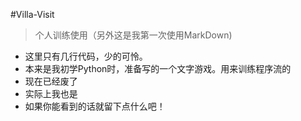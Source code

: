 #Villa-Visit
>个人训练使用（另外这是我第一次使用MarkDown)
>
- 这里只有几行代码，少的可怜。
- 本来是我初学Python时，准备写的一个文字游戏。用来训练程序流的
- 现在已经废了
- 实际上我也是
- 如果你能看到的话就留下点什么吧！
